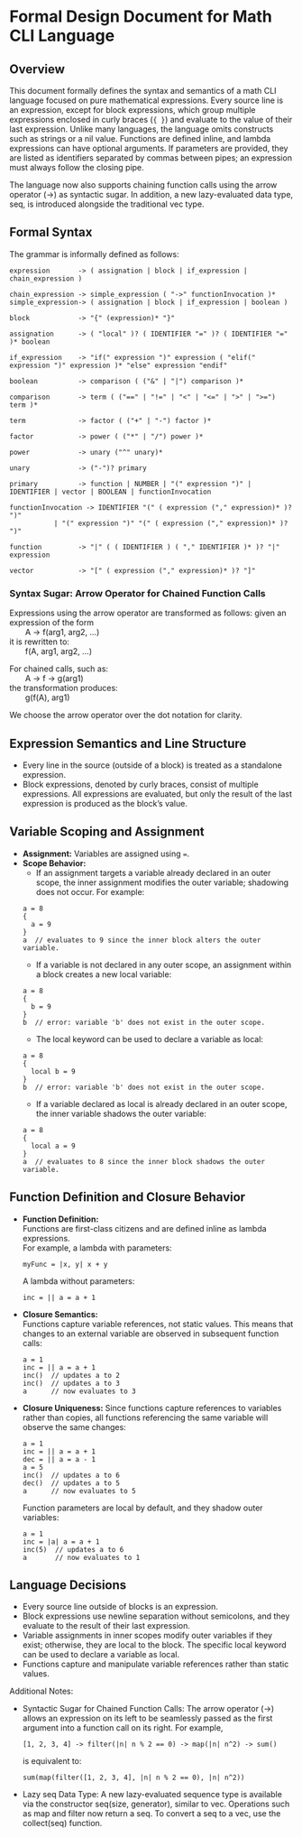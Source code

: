 # Formal Design Document for Math CLI Language

## Overview
This document formally defines the syntax and semantics of a math CLI language focused on pure mathematical expressions. Every source line is an expression, except for block expressions, which group multiple expressions enclosed in curly braces (`{ }`) and evaluate to the value of their last expression. Unlike many languages, the language omits constructs such as strings or a nil value. Functions are defined inline, and lambda expressions can have optional arguments. If parameters are provided, they are listed as identifiers separated by commas between pipes; an expression must always follow the closing pipe.

The language now also supports chaining function calls using the arrow operator (->) as syntactic sugar. In addition, a new lazy-evaluated data type, seq, is introduced alongside the traditional vec type.

## Formal Syntax

The grammar is informally defined as follows:

```
expression       -> ( assignation | block | if_expression | chain_expression )

chain_expression -> simple_expression ( "->" functionInvocation )*
simple_expression-> ( assignation | block | if_expression | boolean )

block            -> "{" (expression)* "}"

assignation      -> ( "local" )? ( IDENTIFIER "=" )? ( IDENTIFIER "=" )* boolean

if_expression    -> "if(" expression ")" expression ( "elif(" expression ")" expression )* "else" expression "endif"

boolean          -> comparison ( ("&" | "|") comparison )*

comparison       -> term ( ("==" | "!=" | "<" | "<=" | ">" | ">=") term )* 

term             -> factor ( ("+" | "-") factor )*

factor           -> power ( ("*" | "/") power )*

power            -> unary ("^" unary)*

unary            -> ("-")? primary

primary          -> function | NUMBER | "(" expression ")" | IDENTIFIER | vector | BOOLEAN | functionInvocation

functionInvocation -> IDENTIFIER "(" ( expression ("," expression)* )? ")" 
           | "(" expression ")" "(" ( expression ("," expression)* )? ")"

function         -> "|" ( ( IDENTIFIER ) ( "," IDENTIFIER )* )? "|" expression

vector           -> "[" ( expression ("," expression)* )? "]"
```

### Syntax Sugar: Arrow Operator for Chained Function Calls

Expressions using the arrow operator are transformed as follows: given an expression of the form  
  A -> f(arg1, arg2, …)  
it is rewritten to:  
  f(A, arg1, arg2, …)

For chained calls, such as:  
  A -> f -> g(arg1)  
the transformation produces:  
  g(f(A), arg1)

We choose the arrow operator over the dot notation for clarity.

## Expression Semantics and Line Structure

- Every line in the source (outside of a block) is treated as a standalone expression.
- Block expressions, denoted by curly braces, consist of multiple expressions. All expressions are evaluated, but only the result of the last expression is produced as the block’s value.

## Variable Scoping and Assignment

- **Assignment:** Variables are assigned using `=`.
- **Scope Behavior:**
  - If an assignment targets a variable already declared in an outer scope, the inner assignment modifies the outer variable; shadowing does not occur. For example:
  ```
  a = 8
  {
    a = 9
  }
  a  // evaluates to 9 since the inner block alters the outer variable.
  ```
  - If a variable is not declared in any outer scope, an assignment within a block creates a new local variable:
  ```
  a = 8
  {
    b = 9
  }
  b  // error: variable 'b' does not exist in the outer scope.
  ```
  - The local keyword can be used to declare a variable as local:
  ```
  a = 8
  {
    local b = 9
  }
  b  // error: variable 'b' does not exist in the outer scope.
  ```
  - If a variable declared as local is already declared in an outer scope, the inner variable shadows the outer variable:
  ```
  a = 8
  {
    local a = 9
  }
  a  // evaluates to 8 since the inner block shadows the outer variable.
  ```

## Function Definition and Closure Behavior

- **Function Definition:**  
  Functions are first-class citizens and are defined inline as lambda expressions.  
  For example, a lambda with parameters:
  ```
  myFunc = |x, y| x + y
  ```
  A lambda without parameters:
  ```
  inc = || a = a + 1
  ```

- **Closure Semantics:**  
  Functions capture variable references, not static values. This means that changes to an external variable are observed in subsequent function calls:
  ```
  a = 1
  inc = || a = a + 1
  inc()  // updates a to 2
  inc()  // updates a to 3
  a      // now evaluates to 3
  ```

- **Closure Uniqueness:**
  Since functions capture references to variables rather than copies, all functions referencing the same variable will observe the same changes:
  ```
  a = 1
  inc = || a = a + 1
  dec = || a = a - 1
  a = 5
  inc()  // updates a to 6
  dec()  // updates a to 5
  a      // now evaluates to 5
  ```
  Function parameters are local by default, and they shadow outer variables:
  ```
  a = 1
  inc = |a| a = a + 1
  inc(5)  // updates a to 6
  a       // now evaluates to 1
  ```

## Language Decisions

- Every source line outside of blocks is an expression.
- Block expressions use newline separation without semicolons, and they evaluate to the result of their last expression.
- Variable assignments in inner scopes modify outer variables if they exist; otherwise, they are local to the block. The specific local keyword can be used to declare a variable as local.
- Functions capture and manipulate variable references rather than static values.
  
Additional Notes:
- Syntactic Sugar for Chained Function Calls: The arrow operator (->) allows an expression on its left to be seamlessly passed as the first argument into a function call on its right. For example,  
  ```
  [1, 2, 3, 4] -> filter(|n| n % 2 == 0) -> map(|n| n^2) -> sum()
  ```  
  is equivalent to:  
  ```
  sum(map(filter([1, 2, 3, 4], |n| n % 2 == 0), |n| n^2))
  ```
- Lazy seq Data Type: A new lazy-evaluated sequence type is available via the constructor seq(size, generator), similar to vec. Operations such as map and filter now return a seq. To convert a seq to a vec, use the collect(seq) function.

